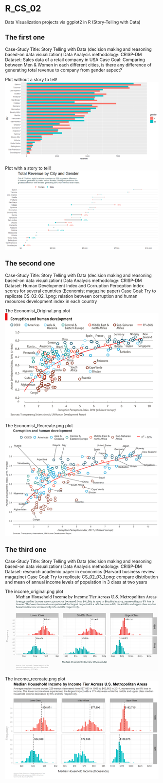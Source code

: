 # R_CS_02
Data Visualization projects via ggplot2 in R (Story-Telling with Data)

## The first one
Case-Study Title: Story Telling with Data (decision making and reasoning based-on data visualization)
Data Analysis methodology: CRISP-DM
Dataset: Sales data of a retail company in USA
Case Goal: Comparing between Men & Women in each different cities, is there any difference of generating total revenue to company from gender aspect?

Plot without a story to tell!
![CS_02_1](CS_02_01/CS_02_01_1.png)

Plot with a story to tell!
![CS_02_2](CS_02_01/CS_02_01_2.png)

## The second one
Case-Study Title: Story Telling with Data (decision making and reasoning based-on data visualization)
Data Analysis methodology: CRISP-DM
Dataset: Human Development Index and Corruption Perception Index scores for several countries (Economist magazine paper)
Case Goal: Try to replicate CS_02_02_1.png: relation between corruption and human resources development index in each country

The Economist_Original.png plot
![Economist_Original](CS_02_02/CS_02_02_1.png)

The Economist_Recreate.png plot
![Economist_Recreate](CS_02_02/CS_02_02_2.png)

## The third one
Case-Study Title: Story Telling with Data (decision making and reasoning based-on data visualization)
Data Analysis methodology: CRISP-DM
Dataset: research academic paper in economics (Harvard business review magazine)
Case Goal: Try to replicate CS_02_03_1.png: compare distribution and mean of annual income levels of population in 3 class at two years

The income_original.png plot
![income_original](CS_02_03/CS_02_03_1.png)

The income_recreate.png plot
![income_recreate](CS_02_03/CS_02_03_2.png)
